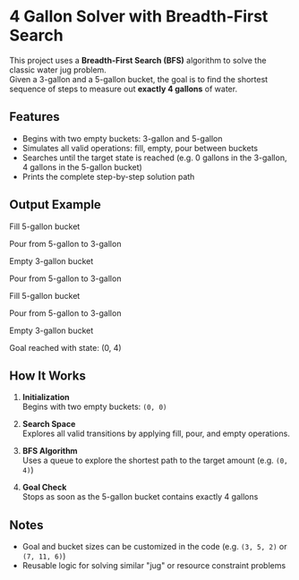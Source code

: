 # 4 Gallon Solver with Breadth-First Search

This project uses a **Breadth-First Search (BFS)** algorithm to solve the classic water jug problem.  
Given a 3-gallon and a 5-gallon bucket, the goal is to find the shortest sequence of steps to measure out **exactly 4 gallons** of water.


## Features

- Begins with two empty buckets: 3-gallon and 5-gallon
- Simulates all valid operations: fill, empty, pour between buckets
- Searches until the target state is reached (e.g. 0 gallons in the 3-gallon, 4 gallons in the 5-gallon bucket)
- Prints the complete step-by-step solution path


## Output Example

Fill 5-gallon bucket

Pour from 5-gallon to 3-gallon

Empty 3-gallon bucket

Pour from 5-gallon to 3-gallon

Fill 5-gallon bucket

Pour from 5-gallon to 3-gallon

Empty 3-gallon bucket

Goal reached with state: (0, 4)


## How It Works

1. **Initialization**  
   Begins with two empty buckets: `(0, 0)`

2. **Search Space**  
   Explores all valid transitions by applying fill, pour, and empty operations.

3. **BFS Algorithm**  
   Uses a queue to explore the shortest path to the target amount (e.g. `(0, 4)`)

4. **Goal Check**  
   Stops as soon as the 5-gallon bucket contains exactly 4 gallons


## Notes

- Goal and bucket sizes can be customized in the code (e.g. `(3, 5, 2)` or `(7, 11, 6)`)
- Reusable logic for solving similar "jug" or resource constraint problems
